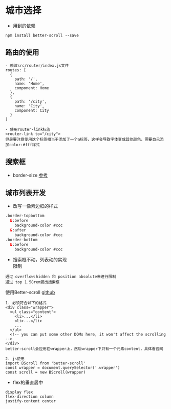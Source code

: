 # 城市选择
- 用到的依赖
```text
npm install better-scroll --save
```

## 路由的使用
```text
- 修改src/router/index.js文件
routes: [
  {
    path: '/',
    name: 'Home',
    component: Home
  },
  {
    path: '/city',
    name: 'City',
    component: City
  }
]

- 使用router-link标签
<router-link to="/city">
但是要注意使用这个标签相当于添加了一个a标签，这样会导致字体变成其他颜色，需要自己添加color:#fff样式
```

## 搜索框
- border-size [参考](https://www.cnblogs.com/zhaoran/archive/2013/05/24/3097482.html)

## 城市列表开发
- 改写一像素边框的样式
```html
.border-topbottom
  &:before
    background-color #ccc
  &:after
    background-color #ccc
.border-bottom
  &:before
    background-color #ccc
```

- 搜索框不动，列表动的实现  
限制
```text
通过 overflow:hidden 和 position absolute来进行限制
通过 top 1.58rem漏出搜索框
```
使用Better-scroll [github](https://github.com/ustbhuangyi/better-scroll)
```text
1. 必须符合以下的格式
<div class="wrapper">
  <ul class="content">
    <li>...</li>
    <li>...</li>
    ...
  </ul>
  <!-- you can put some other DOMs here, it won't affect the scrolling -->
</div>
better-scroll会应用在wrapper上，然后wrapper下只有一个元素content，具体看官网

2. js使用
import BScroll from 'better-scroll'
const wrapper = document.querySelector('.wrapper')
const scroll = new BScroll(wrapper)
```
- flex的垂直居中
```text
display flex
flex-direction column
justify-content center
```
